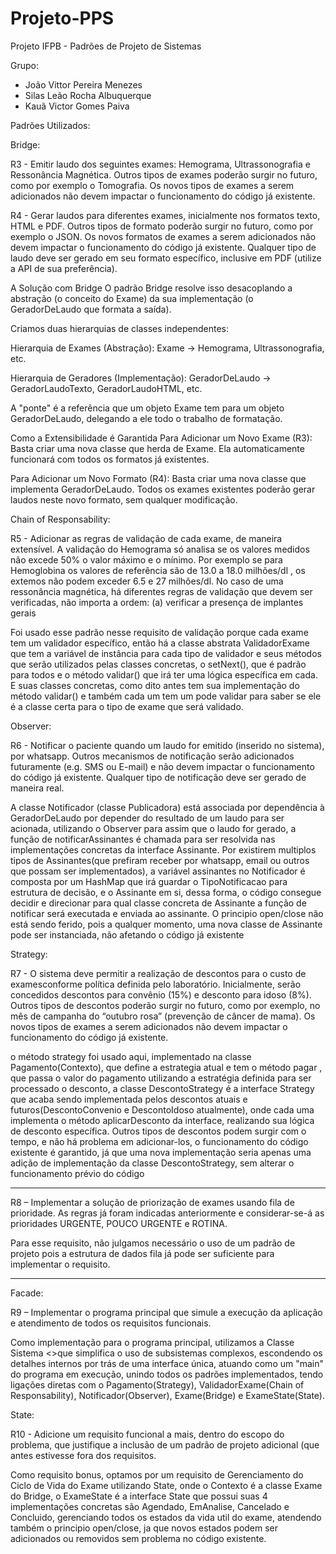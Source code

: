 # Projeto-PPS
Projeto IFPB - Padrões de Projeto de Sistemas


Grupo: 
- João Vittor Pereira Menezes
- Silas Leão Rocha Albuquerque
- Kauã Victor Gomes Paiva








Padrões Utilizados:

Bridge:

R3 - Emitir laudo dos seguintes exames: Hemograma, Ultrassonografia e
Ressonância Magnética. Outros tipos de exames poderão surgir no futuro, como
por exemplo o Tomografia. Os novos tipos de exames a serem adicionados não
devem impactar o funcionamento do código já existente.
  
R4 - Gerar laudos para diferentes exames, inicialmente nos formatos texto, HTML e
PDF. Outros tipos de formato poderão surgir no futuro, como por exemplo o JSON.
Os novos formatos de exames a serem adicionados não devem impactar o
funcionamento do código já existente. Qualquer tipo de laudo deve ser gerado em
seu formato específico, inclusive em PDF (utilize a API de sua preferência).

A Solução com Bridge
O padrão Bridge resolve isso desacoplando a abstração (o conceito do Exame) da sua implementação (o GeradorDeLaudo que formata a saída).

Criamos duas hierarquias de classes independentes:

Hierarquia de Exames (Abstração): Exame -> Hemograma, Ultrassonografia, etc.

Hierarquia de Geradores (Implementação): GeradorDeLaudo -> GeradorLaudoTexto, GeradorLaudoHTML, etc.

A "ponte" é a referência que um objeto Exame tem para um objeto GeradorDeLaudo, delegando a ele todo o trabalho de formatação.

Como a Extensibilidade é Garantida
Para Adicionar um Novo Exame (R3): Basta criar uma nova classe que herda de Exame. Ela automaticamente funcionará com todos os formatos já existentes.

Para Adicionar um Novo Formato (R4): Basta criar uma nova classe que implementa GeradorDeLaudo. Todos os exames existentes poderão gerar laudos neste novo formato, sem qualquer modificação.

Chain of Responsability:

R5 - Adicionar as regras de validação de cada exame, de maneira extensível. A validação do Hemograma só analisa se os valores medidos não excede 50% o valor máximo e o mínimo. Por exemplo se para Hemoglobina os valores de referência são de 13.0 a 18.0 milhões/dl , os extemos não podem exceder 6.5 e 27 milhões/dl. No caso de uma ressonância magnética, há diferentes regras de validação que devem ser verificadas, não importa a ordem: (a) verificar a presença de implantes gerais

Foi usado esse padrão nesse requisito de validação porque cada exame tem um validador específico, então há a classe abstrata ValidadorExame que tem a variável de instância para cada tipo de validador e seus métodos que serão utilizados pelas classes concretas, o setNext(), que é padrão para todos e o método validar() que irá ter uma lógica específica em cada. E suas classes concretas, como dito antes tem sua implementação do método validar() e também cada um tem um pode validar para saber se ele é a classe certa para o tipo de exame que será validado.

Observer:

R6 - Notificar o paciente quando um laudo for emitido (inserido no sistema), por
whatsapp. Outros mecanismos de notificação serão adicionados futuramente (e.g.
SMS ou E-mail) e não devem impactar o funcionamento do código já existente.
Qualquer tipo de notificação deve ser gerado de maneira real. 

A classe Notificador (classe Publicadora) está associada por dependência à GeradorDeLaudo por depender do resultado de um laudo para ser acionada, utilizando o Observer para assim que o laudo for gerado, a  função de notificarAssinantes é chamada para ser resolvida nas implementações concretas da interface Assinante. Por existirem multiplos tipos de Assinantes(que prefiram receber por whatsapp, email ou outros que possam ser implementados), a variável assinantes no Notificador é composta por um HashMap que irá guardar o TipoNotificacao para estrutura de decisão, e o Assinante em si, dessa forma, o código consegue decidir e direcionar para qual classe concreta de Assinante a função de notificar será executada e enviada ao assinante. O principio open/close não está sendo ferido, pois a qualquer momento, uma nova classe de Assinante pode ser instanciada, não afetando o código já existente

Strategy:

R7 - O sistema deve permitir a realização de descontos para o custo de examesconforme política definida pelo laboratório. Inicialmente, serão concedidos descontos para convênio (15%) e desconto para idoso (8%). Outros tipos de descontos poderão surgir no futuro, como por exemplo, no mês de campanha do “outubro rosa” (prevenção de câncer de mama). Os novos tipos de exames a serem adicionados não devem impactar o funcionamento do código já existente.

o método strategy foi usado aqui, implementado na classe Pagamento(Contexto), que define a estrategia atual e tem o método pagar , que passa o valor do pagamento utilizando a estratégia definida para ser processado o desconto, a classe DescontoStrategy é a interface Strategy que acaba sendo implementada pelos descontos atuais e futuros(DescontoConvenio e DescontoIdoso atualmente), onde cada uma implementa o método aplicarDesconto da interface, realizando sua lógica de desconto específica. Outros tipos de descontos podem surgir com o tempo, e não há problema em adicionar-los, o funcionamento do código existente é garantido, já que uma nova implementação seria apenas uma adição de implementação da classe DescontoStrategy, sem alterar o funcionamento prévio do código

------------------------------------------------------------------------------------------------------------------------------------------------

R8 – Implementar a solução de priorização de exames usando fila de prioridade. As regras já foram indicadas anteriormente e considerar-se-á as prioridades URGENTE, POUCO URGENTE e ROTINA.

Para esse requisito, não julgamos necessário o uso de um padrão de projeto pois a estrutura de dados fila já pode ser suficiente para implementar o requisito.

-----------------------------------------------------------------------------------------------------------------------------------------------

Facade:

R9 – Implementar o programa principal que simule a execução da aplicação e atendimento de todos os requisitos funcionais.

Como implementação para o programa principal, utilizamos a Classe Sistema <<Facade>>que simplifica o uso de subsistemas complexos, escondendo os detalhes internos por trás de uma interface única, atuando como um "main" do programa em execução, unindo todos os padrões implementados, tendo ligações diretas com o Pagamento(Strategy), ValidadorExame(Chain of Responsability), Notificador(Observer), Exame(Bridge) e ExameState(State).
  

State:

R10 - Adicione um requisito funcional a mais, dentro do escopo do problema, que justifique a inclusão de um padrão de projeto adicional (que antes estivesse fora dos requisitos.

Como requisito bonus, optamos por um requisito de Gerenciamento do Ciclo de Vida do Exame utilizando State, onde o Contexto é a classe Exame do Bridge, o ExameState é a interface State que possui suas 4 implementações concretas são Agendado, EmAnalise, Cancelado e Concluido, gerenciando todos os estados da vida util do exame, atendendo também o principio open/close, ja que novos estados podem ser adicionados ou removidos sem problema no código existente.

